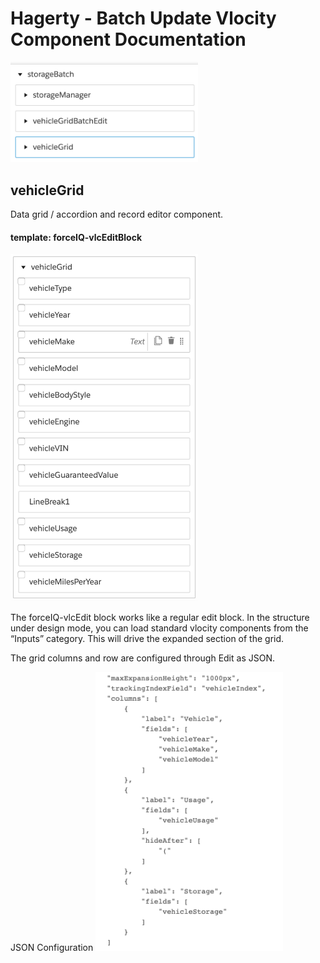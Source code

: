 # Hagerty - Batch Update Vlocity Component Documentation

<img src="https://github.com/dbandi/Hagerty/blob/master/image4.png" width="300">

## vehicleGrid

Data grid / accordion and record editor component.
#### template: forceIQ-vlcEditBlock
<img src="https://github.com/dbandi/Hagerty/blob/master/image1.png" width="300">

The forceIQ-vlcEdit block works like a regular edit block. In the structure under design mode,
you can load standard vlocity components from the “Inputs” category. This will drive the
expanded section of the grid.

The grid columns and row are configured through Edit as JSON.

JSON Configuration
<img src="https://github.com/dbandi/Hagerty/blob/master/image10.png" width="300">

